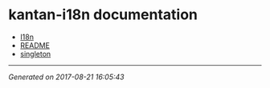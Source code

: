 # kantan-i18n documentation

  * [I18n](I18n.js.md)
  * [README](README.md)
  * [singleton](singleton.js.md)

* * *

_Generated on 2017-08-21 16:05:43_
